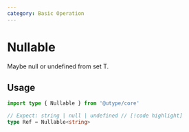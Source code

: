 ```yaml
---
category: Basic Operation
---
```


# Nullable

<TypeInfo category="Basic Operation" />

Maybe null or undefined from set T.

## Usage

```ts twoslash
import type { Nullable } from '@utype/core'

// Expect: string | null | undefined // [!code highlight]
type Ref = Nullable<string>
```
